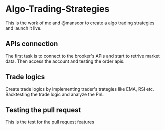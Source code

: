 # Algo-Trading-Strategies

This is the work of me and @mansoor to create a algo trading strategies and launch it live.

## APIs connection

The first task is to connect to the brooker's APIs and start to retrive market data. Then access the account and testing the order apis.

## Trade logics

Create trade logics by implementing trader's trategies like EMA, RSI etc. Backtesting the trade logic and analyze the PnL

## Testing the pull request

This is the test for the pull request features
